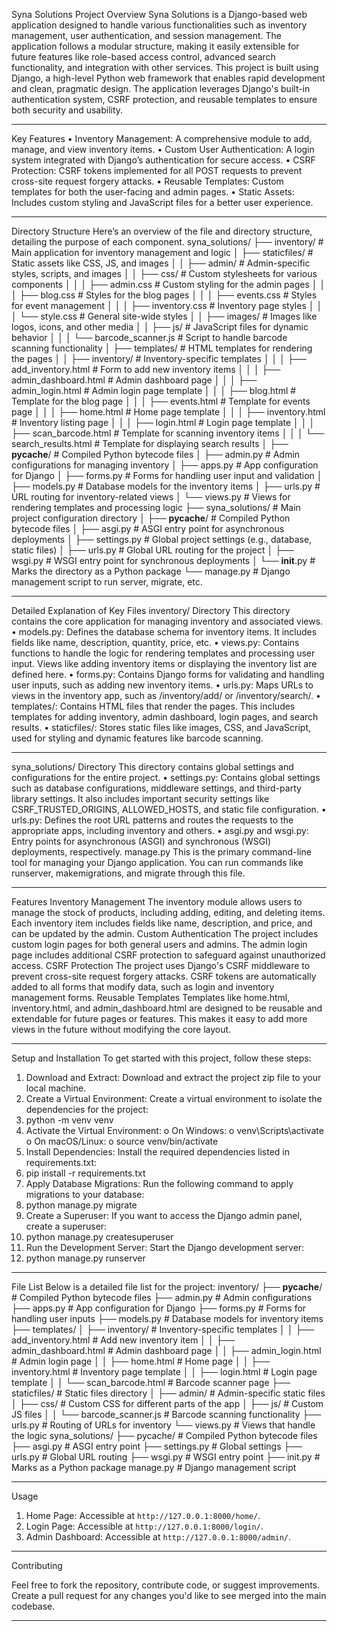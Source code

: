 Syna Solutions
Project Overview
Syna Solutions is a Django-based web application designed to handle various functionalities such as inventory management, user authentication, and session management. The application follows a modular structure, making it easily extensible for future features like role-based access control, advanced search functionality, and integration with other services.
This project is built using Django, a high-level Python web framework that enables rapid development and clean, pragmatic design. The application leverages Django's built-in authentication system, CSRF protection, and reusable templates to ensure both security and usability.
________________________________________
Key Features
•	Inventory Management: A comprehensive module to add, manage, and view inventory items.
•	Custom User Authentication: A login system integrated with Django’s authentication for secure access.
•	CSRF Protection: CSRF tokens implemented for all POST requests to prevent cross-site request forgery attacks.
•	Reusable Templates: Custom templates for both the user-facing and admin pages.
•	Static Assets: Includes custom styling and JavaScript files for a better user experience.
________________________________________
Directory Structure
Here’s an overview of the file and directory structure, detailing the purpose of each component.
syna_solutions/
├── inventory/                          # Main application for inventory management and logic
│   ├── staticfiles/                    # Static assets like CSS, JS, and images
│   │   ├── admin/                   # Admin-specific styles, scripts, and images
│   │   ├── css/                        # Custom stylesheets for various components
│   │   │   ├── admin.css        # Custom styling for the admin pages
│   │   │   ├── blog.css           # Styles for the blog pages
│   │   │   ├── events.css            	 	# Styles for event management
│   │   │   ├── inventory.css           		# Inventory page styles
│   │   │   └── style.css               		# General site-wide styles
│   │   ├── images/                    		# Images like logos, icons, and other media
│   │   ├── js/                         		# JavaScript files for dynamic behavior
│   │   │   └── barcode_scanner.js      	# Script to handle barcode scanning functionality
│   ├── templates/                      		# HTML templates for rendering the pages
│   │   ├── inventory/                  		# Inventory-specific templates
│   │   │   ├── add_inventory.html      	# Form to add new inventory items
│   │   │   ├── admin_dashboard.html    	# Admin dashboard page
│   │   │   ├── admin_login.html        	# Admin login page template
│   │   │   ├── blog.html               		# Template for the blog page
│   │   │   ├── events.html             		# Template for events page
│   │   │   ├── home.html               		# Home page template
│   │   │   ├── inventory.html          	# Inventory listing page
│   │   │   ├── login.html              		# Login page template
│   │   │   ├── scan_barcode.html       	# Template for scanning inventory items
│   │   │   └── search_results.html     	# Template for displaying search results
│   ├── __pycache__/                    		# Compiled Python bytecode files
│   ├── admin.py                        		# Admin configurations for managing inventory
│   ├── apps.py                         		# App configuration for Django
│   ├── forms.py                        		# Forms for handling user input and validation
│   ├── models.py                       		# Database models for the inventory items
│   ├── urls.py                         		# URL routing for inventory-related views
│   └── views.py                        	# Views for rendering templates and processing logic
├── syna_solutions/                     		# Main project configuration directory
│   ├── __pycache__/                    		# Compiled Python bytecode files
│   ├── asgi.py                         		# ASGI entry point for asynchronous deployments
│   ├── settings.py                     		# Global project settings (e.g., database, static files)
│   ├── urls.py                         		# Global URL routing for the project
│   ├── wsgi.py                         		# WSGI entry point for synchronous deployments
│   └── __init__.py                     		# Marks the directory as a Python package
└── manage.py                           # Django management script to run server, migrate, etc.
________________________________________
Detailed Explanation of Key Files
inventory/ Directory
This directory contains the core application for managing inventory and associated views.
•	models.py: Defines the database schema for inventory items. It includes fields like name, description, quantity, price, etc.
•	views.py: Contains functions to handle the logic for rendering templates and processing user input. Views like adding inventory items or displaying the inventory list are defined here.
•	forms.py: Contains Django forms for validating and handling user inputs, such as adding new inventory items.
•	urls.py: Maps URLs to views in the inventory app, such as /inventory/add/ or /inventory/search/.
•	templates/: Contains HTML files that render the pages. This includes templates for adding inventory, admin dashboard, login pages, and search results.
•	staticfiles/: Stores static files like images, CSS, and JavaScript, used for styling and dynamic features like barcode scanning.
________________________________________
syna_solutions/ Directory
This directory contains global settings and configurations for the entire project.
•	settings.py: Contains global settings such as database configurations, middleware settings, and third-party library settings. It also includes important security settings like CSRF_TRUSTED_ORIGINS, ALLOWED_HOSTS, and static file configuration.
•	urls.py: Defines the root URL patterns and routes the requests to the appropriate apps, including inventory and others.
•	asgi.py and wsgi.py: Entry points for asynchronous (ASGI) and synchronous (WSGI) deployments, respectively.
manage.py
This is the primary command-line tool for managing your Django application. You can run commands like runserver, makemigrations, and migrate through this file.
________________________________________
Features
Inventory Management
The inventory module allows users to manage the stock of products, including adding, editing, and deleting items. Each inventory item includes fields like name, description, and price, and can be updated by the admin.
Custom Authentication
The project includes custom login pages for both general users and admins. The admin login page includes additional CSRF protection to safeguard against unauthorized access.
CSRF Protection
The project uses Django's CSRF middleware to prevent cross-site request forgery attacks. CSRF tokens are automatically added to all forms that modify data, such as login and inventory management forms.
Reusable Templates
Templates like home.html, inventory.html, and admin_dashboard.html are designed to be reusable and extendable for future pages or features. This makes it easy to add more views in the future without modifying the core layout.
________________________________________
Setup and Installation
To get started with this project, follow these steps:
1.	Download and Extract: Download and extract the project zip file to your local machine.
2.	Create a Virtual Environment: Create a virtual environment to isolate the dependencies for the project:
3.	python -m venv venv
4.	Activate the Virtual Environment:
o	On Windows: 
o	venv\Scripts\activate
o	On macOS/Linux: 
o	source venv/bin/activate
5.	Install Dependencies: Install the required dependencies listed in requirements.txt:
6.	pip install -r requirements.txt
7.	Apply Database Migrations: Run the following command to apply migrations to your database:
8.	python manage.py migrate
9.	Create a Superuser: If you want to access the Django admin panel, create a superuser:
10.	python manage.py createsuperuser
11.	Run the Development Server: Start the Django development server:
12.	python manage.py runserver
________________________________________
File List
Below is a detailed file list for the project:
inventory/
├── __pycache__/                      	# Compiled Python bytecode files
├── admin.py                           	# Admin configurations
├── apps.py                            	# App configuration for Django
├── forms.py                           	# Forms for handling user inputs
├── models.py                          	# Database models for inventory items
├── templates/
│   ├── inventory/                     	# Inventory-specific templates
│   │   ├── add_inventory.html        # Add new inventory item
│   │   ├── admin_dashboard.html  	# Admin dashboard page
│   │   ├── admin_login.html          # Admin login page
│   │   ├── home.html                  	# Home page
│   │   ├── inventory.html             	# Inventory page template
│   │   ├── login.html                 	# Login page template
│   │   └── scan_barcode.html       	# Barcode scanner page
├── staticfiles/ 			# Static files directory 
│ ├── admin/ 			# Admin-specific static files 
│ ├── css/ 				# Custom CSS for different parts of the app 
│ ├── js/ 				# Custom JS files 
│ │ └── barcode_scanner.js 	# Barcode scanning functionality 
├── urls.py 				# Routing of URLs for inventory 
└── views.py 			# Views that handle the logic syna_solutions/ 
├── pycache/ 			# Compiled Python bytecode files 
├── asgi.py				# ASGI entry point 
├── settings.py 			# Global settings 
├── urls.py 				# Global URL routing 
├── wsgi.py 				# WSGI entry point 
├── init.py		# Marks as a Python package manage.py # Django management script

________________________________________
Usage

1. Home Page: Accessible at `http://127.0.0.1:8000/home/`.
2. Login Page: Accessible at `http://127.0.0.1:8000/login/`.
3. Admin Dashboard: Accessible at `http://127.0.0.1:8000/admin/`.

________________________________________
Contributing

Feel free to fork the repository, contribute code, or suggest improvements. Create a pull request for any changes you'd like to see merged into the main codebase.

________________________________________
